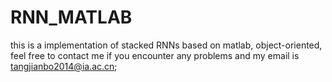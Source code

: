 # RNN_MATLAB
this is a implementation of stacked RNNs based on matlab, object-oriented, 
feel free to contact me if you encounter any problems and my email is tangjianbo2014@ia.ac.cn;

